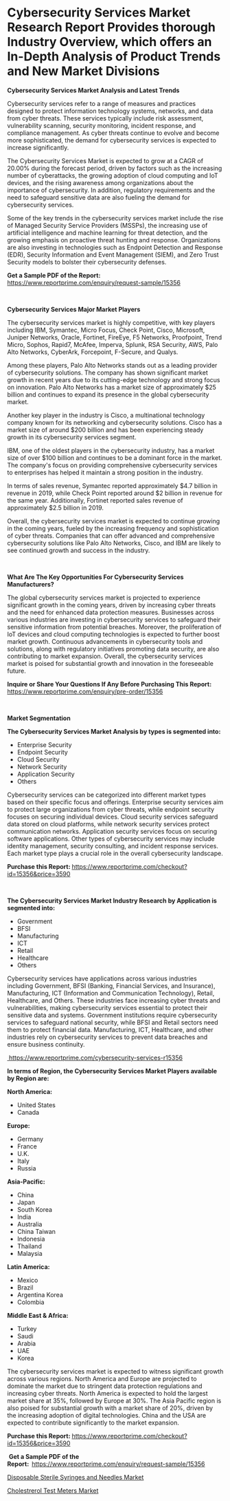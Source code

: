 <p><h1>Cybersecurity Services Market Research Report Provides thorough Industry Overview, which offers an In-Depth Analysis of Product Trends and New Market Divisions</h1></p><p><strong>Cybersecurity Services Market Analysis and Latest Trends</strong></p>
<p><p>Cybersecurity services refer to a range of measures and practices designed to protect information technology systems, networks, and data from cyber threats. These services typically include risk assessment, vulnerability scanning, security monitoring, incident response, and compliance management. As cyber threats continue to evolve and become more sophisticated, the demand for cybersecurity services is expected to increase significantly.</p><p>The Cybersecurity Services Market is expected to grow at a CAGR of 20.00% during the forecast period, driven by factors such as the increasing number of cyberattacks, the growing adoption of cloud computing and IoT devices, and the rising awareness among organizations about the importance of cybersecurity. In addition, regulatory requirements and the need to safeguard sensitive data are also fueling the demand for cybersecurity services.</p><p>Some of the key trends in the cybersecurity services market include the rise of Managed Security Service Providers (MSSPs), the increasing use of artificial intelligence and machine learning for threat detection, and the growing emphasis on proactive threat hunting and response. Organizations are also investing in technologies such as Endpoint Detection and Response (EDR), Security Information and Event Management (SIEM), and Zero Trust Security models to bolster their cybersecurity defenses.</p></p>
<p><strong>Get a Sample PDF of the Report:&nbsp;</strong> <a href="https://www.reportprime.com/enquiry/request-sample/15356">https://www.reportprime.com/enquiry/request-sample/15356</a></p>
<p>&nbsp;</p>
<p><strong>Cybersecurity Services Major Market Players</strong></p>
<p><p>The cybersecurity services market is highly competitive, with key players including IBM, Symantec, Micro Focus, Check Point, Cisco, Microsoft, Juniper Networks, Oracle, Fortinet, FireEye, F5 Networks, Proofpoint, Trend Micro, Sophos, Rapid7, McAfee, Imperva, Splunk, RSA Security, AWS, Palo Alto Networks, CyberArk, Forcepoint, F-Secure, and Qualys.</p><p>Among these players, Palo Alto Networks stands out as a leading provider of cybersecurity solutions. The company has shown significant market growth in recent years due to its cutting-edge technology and strong focus on innovation. Palo Alto Networks has a market size of approximately $25 billion and continues to expand its presence in the global cybersecurity market.</p><p>Another key player in the industry is Cisco, a multinational technology company known for its networking and cybersecurity solutions. Cisco has a market size of around $200 billion and has been experiencing steady growth in its cybersecurity services segment.</p><p>IBM, one of the oldest players in the cybersecurity industry, has a market size of over $100 billion and continues to be a dominant force in the market. The company's focus on providing comprehensive cybersecurity services to enterprises has helped it maintain a strong position in the industry.</p><p>In terms of sales revenue, Symantec reported approximately $4.7 billion in revenue in 2019, while Check Point reported around $2 billion in revenue for the same year. Additionally, Fortinet reported sales revenue of approximately $2.5 billion in 2019.</p><p>Overall, the cybersecurity services market is expected to continue growing in the coming years, fueled by the increasing frequency and sophistication of cyber threats. Companies that can offer advanced and comprehensive cybersecurity solutions like Palo Alto Networks, Cisco, and IBM are likely to see continued growth and success in the industry.</p></p>
<p>&nbsp;</p>
<p><strong>What Are The Key Opportunities For Cybersecurity Services Manufacturers?</strong></p>
<p><p>The global cybersecurity services market is projected to experience significant growth in the coming years, driven by increasing cyber threats and the need for enhanced data protection measures. Businesses across various industries are investing in cybersecurity services to safeguard their sensitive information from potential breaches. Moreover, the proliferation of IoT devices and cloud computing technologies is expected to further boost market growth. Continuous advancements in cybersecurity tools and solutions, along with regulatory initiatives promoting data security, are also contributing to market expansion. Overall, the cybersecurity services market is poised for substantial growth and innovation in the foreseeable future.</p></p>
<p><strong>Inquire or Share Your Questions If Any Before Purchasing This Report:</strong> <a href="https://www.reportprime.com/enquiry/pre-order/15356">https://www.reportprime.com/enquiry/pre-order/15356</a></p>
<p>&nbsp;</p>
<p><strong>Market Segmentation</strong></p>
<p><strong>The Cybersecurity Services Market Analysis by types is segmented into:</strong></p>
<p><ul><li>Enterprise Security</li><li>Endpoint Security</li><li>Cloud Security</li><li>Network Security</li><li>Application Security</li><li>Others</li></ul></p>
<p><p>Cybersecurity services can be categorized into different market types based on their specific focus and offerings. Enterprise security services aim to protect large organizations from cyber threats, while endpoint security focuses on securing individual devices. Cloud security services safeguard data stored on cloud platforms, while network security services protect communication networks. Application security services focus on securing software applications. Other types of cybersecurity services may include identity management, security consulting, and incident response services. Each market type plays a crucial role in the overall cybersecurity landscape.</p></p>
<p><strong>Purchase this Report:&nbsp;</strong><a href="https://www.reportprime.com/checkout?id=15356&price=3590">https://www.reportprime.com/checkout?id=15356&price=3590</a></p>
<p>&nbsp;</p>
<p><strong>The Cybersecurity Services Market Industry Research by Application is segmented into:</strong></p>
<p><ul><li>Government</li><li>BFSI</li><li>Manufacturing</li><li>ICT</li><li>Retail</li><li>Healthcare</li><li>Others</li></ul></p>
<p><p>Cybersecurity services have applications across various industries including Government, BFSI (Banking, Financial Services, and Insurance), Manufacturing, ICT (Information and Communication Technology), Retail, Healthcare, and Others. These industries face increasing cyber threats and vulnerabilities, making cybersecurity services essential to protect their sensitive data and systems. Government institutions require cybersecurity services to safeguard national security, while BFSI and Retail sectors need them to protect financial data. Manufacturing, ICT, Healthcare, and other industries rely on cybersecurity services to prevent data breaches and ensure business continuity.</p></p>
<p><a href="https://www.reportprime.com/cybersecurity-services-r15356">&nbsp;https://www.reportprime.com/cybersecurity-services-r15356</a></p>
<p><strong>In terms of Region, the Cybersecurity Services Market Players available by Region are:</strong></p>
<p>
    <p> <strong> North America: </strong>
        <ul>
            <li>United States</li>
            <li>Canada</li>
        </ul>
        </p> 
    <p> <strong> Europe: </strong>
        <ul>
            <li>Germany</li>
            <li>France</li>
            <li>U.K.</li>
            <li>Italy</li>
            <li>Russia</li>
        </ul>
        </p> 
    <p> <strong> Asia-Pacific: </strong>
        <ul>
            <li>China</li>
            <li>Japan</li>
            <li>South Korea</li>
            <li>India</li>
            <li>Australia</li>
            <li>China Taiwan</li>
            <li>Indonesia</li>
            <li>Thailand</li>
            <li>Malaysia</li>
        </ul>
        </p> 
    <p> <strong> Latin America: </strong>
        <ul>
            <li>Mexico</li>
            <li>Brazil</li>
            <li>Argentina Korea</li>
            <li>Colombia</li>
        </ul>
        </p> 
    <p> <strong> Middle East & Africa: </strong>
        <ul>
            <li>Turkey</li>
            <li>Saudi</li>
            <li>Arabia</li>
            <li>UAE</li>
            <li>Korea</li>
        </ul>
    </p>
    </p>
<p><p>The cybersecurity services market is expected to witness significant growth across various regions. North America and Europe are projected to dominate the market due to stringent data protection regulations and increasing cyber threats. North America is expected to hold the largest market share at 35%, followed by Europe at 30%. The Asia Pacific region is also poised for substantial growth with a market share of 20%, driven by the increasing adoption of digital technologies. China and the USA are expected to contribute significantly to the market expansion.</p></p>
<p><strong>Purchase this Report: </strong><a href="https://www.reportprime.com/checkout?id=15356&price=3590">https://www.reportprime.com/checkout?id=15356&price=3590</a></p>
<p>&nbsp;<strong>Get a Sample PDF of the Report:&nbsp;&nbsp;</strong><a href="https://www.reportprime.com/enquiry/request-sample/15356">https://www.reportprime.com/enquiry/request-sample/15356</a></p>
<p><strong></strong></p>
<p><p><a href="https://medium.com/@barbarakbess8920/global-disposable-sterile-syringes-and-needles-market-focus-on-product-type-syringes-needles-a6d865c71fd1">Disposable Sterile Syringes and Needles Market</a></p><p><a href="https://medium.com/@sharquayrhodes1927/cholestrerol-test-meters-industry-forecast-market-shifts-and-strategic-imperatives-2024-2031-ab452e2fea83">Cholestrerol Test Meters Market</a></p></p>